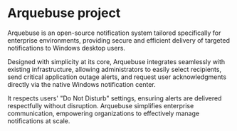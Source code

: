 # Arquebuse project

Arquebuse is an open-source notification system tailored specifically for enterprise environments, providing secure and efficient delivery of targeted notifications to Windows desktop users.

Designed with simplicity at its core, Arquebuse integrates seamlessly with existing infrastructure, allowing administrators to easily select recipients, send critical application outage alerts, and request user acknowledgments directly via the native Windows notification center. 

It respects users' "Do Not Disturb" settings, ensuring alerts are delivered respectfully without disruption. Arquebuse simplifies enterprise communication, empowering organizations to effectively manage notifications at scale.
